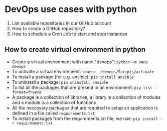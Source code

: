# DevOps use cases with python

1. List available repositories in our GitHub account
2. How to create a GitHub repository?
3. How to schedule a Cron Job to start and stop instances

## How to create virtual environment in python

- Create a virtual environment with name "devops": `python -m venv devops`
- To activate a virtual environment: `source ./devops/Scripts/activate`
- To install a package (for e.g. ansible): `pip install ansible`
- To uninstall a package: `pip uninstall ansible`
- To list all the packages that are present in an environment: `pip list --format=freeze`
- A package is a collection of libraries, a library is a collection of modules and a module is a collection of functions
- All the necessary packages that are required to setup an application is defined in a file called `requirements.txt`
- To install packages from the requirements.txt file, we use: `pip install -r requirements.txt`